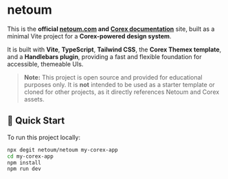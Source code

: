 # netoum

This is the **official [netoum.com](https://netoum.com) and [Corex documentation](https://netoum.com/corex)** site, built as a minimal Vite project for a **Corex-powered design system**.



It is built with **Vite**, **TypeScript**, **Tailwind CSS**, the **Corex Themex template**, and a **Handlebars plugin**, providing a fast and flexible foundation for accessible, themeable UIs.

> **Note:** This project is open source and provided for educational purposes only. It is **not** intended to be used as a starter template or cloned for other projects, as it directly references Netoum and Corex assets.

## 🚀 Quick Start

To run this project locally:

```bash
npx degit netoum/netoum my-corex-app
cd my-corex-app
npm install
npm run dev
